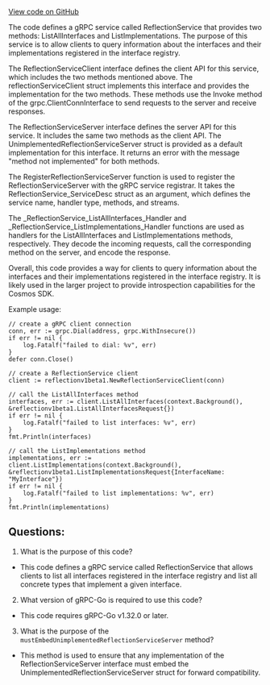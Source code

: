 [View code on GitHub](https://github.com/cosmos/cosmos-sdk.git/api/cosmos/base/reflection/v1beta1/reflection_grpc.pb.go)

The code defines a gRPC service called ReflectionService that provides two methods: ListAllInterfaces and ListImplementations. The purpose of this service is to allow clients to query information about the interfaces and their implementations registered in the interface registry. 

The ReflectionServiceClient interface defines the client API for this service, which includes the two methods mentioned above. The reflectionServiceClient struct implements this interface and provides the implementation for the two methods. These methods use the Invoke method of the grpc.ClientConnInterface to send requests to the server and receive responses. 

The ReflectionServiceServer interface defines the server API for this service. It includes the same two methods as the client API. The UnimplementedReflectionServiceServer struct is provided as a default implementation for this interface. It returns an error with the message "method not implemented" for both methods. 

The RegisterReflectionServiceServer function is used to register the ReflectionServiceServer with the gRPC service registrar. It takes the ReflectionService_ServiceDesc struct as an argument, which defines the service name, handler type, methods, and streams. 

The _ReflectionService_ListAllInterfaces_Handler and _ReflectionService_ListImplementations_Handler functions are used as handlers for the ListAllInterfaces and ListImplementations methods, respectively. They decode the incoming requests, call the corresponding method on the server, and encode the response. 

Overall, this code provides a way for clients to query information about the interfaces and their implementations registered in the interface registry. It is likely used in the larger project to provide introspection capabilities for the Cosmos SDK. 

Example usage:

```
// create a gRPC client connection
conn, err := grpc.Dial(address, grpc.WithInsecure())
if err != nil {
    log.Fatalf("failed to dial: %v", err)
}
defer conn.Close()

// create a ReflectionService client
client := reflectionv1beta1.NewReflectionServiceClient(conn)

// call the ListAllInterfaces method
interfaces, err := client.ListAllInterfaces(context.Background(), &reflectionv1beta1.ListAllInterfacesRequest{})
if err != nil {
    log.Fatalf("failed to list interfaces: %v", err)
}
fmt.Println(interfaces)

// call the ListImplementations method
implementations, err := client.ListImplementations(context.Background(), &reflectionv1beta1.ListImplementationsRequest{InterfaceName: "MyInterface"})
if err != nil {
    log.Fatalf("failed to list implementations: %v", err)
}
fmt.Println(implementations)
```
## Questions: 
 1. What is the purpose of this code?
- This code defines a gRPC service called ReflectionService that allows clients to list all interfaces registered in the interface registry and list all concrete types that implement a given interface.

2. What version of gRPC-Go is required to use this code?
- This code requires gRPC-Go v1.32.0 or later.

3. What is the purpose of the `mustEmbedUnimplementedReflectionServiceServer` method?
- This method is used to ensure that any implementation of the ReflectionServiceServer interface must embed the UnimplementedReflectionServiceServer struct for forward compatibility.